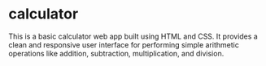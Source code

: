 # calculator
This is a basic calculator web app built using HTML and CSS. It provides a clean and responsive user interface for performing simple arithmetic operations like addition, subtraction, multiplication, and division.
